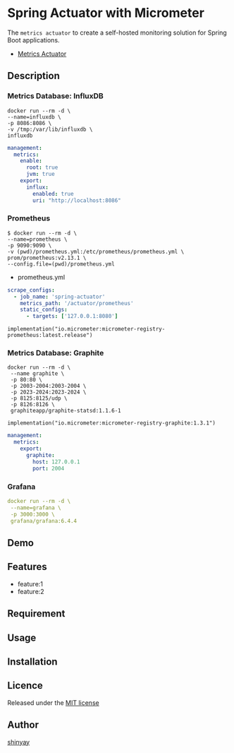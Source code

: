 # Spring Actuator with Micrometer

The `metrics actuator` to create a self-hosted monitoring solution for Spring Boot applications.


- [Metrics Actuator](https://docs.spring.io/spring-boot/docs/current/reference/html/production-ready-metrics.html)

## Description

### Metrics Database: InfluxDB
```
docker run --rm -d \
--name=influxdb \
-p 8086:8086 \
-v /tmp:/var/lib/influxdb \
influxdb
```

```yaml
management:
  metrics:
    enable:
      root: true
      jvm: true
    export:
      influx:
        enabled: true
        uri: "http://localhost:8086"
```

### Prometheus

```
$ docker run --rm -d \
--name=prometheus \
-p 9090:9090 \
-v (pwd)/prometheus.yml:/etc/prometheus/prometheus.yml \
prom/prometheus:v2.13.1 \
--config.file=(pwd)/prometheus.yml
```

- prometheus.yml
```yaml
scrape_configs:
  - job_name: 'spring-actuator'
    metrics_path: '/actuator/prometheus'
    static_configs:
      - targets: ['127.0.0.1:8080']
```

```
implementation("io.micrometer:micrometer-registry-prometheus:latest.release")
```

### Metrics Database: Graphite

```
docker run --rm -d \
 --name graphite \
 -p 80:80 \
 -p 2003-2004:2003-2004 \
 -p 2023-2024:2023-2024 \
 -p 8125:8125/udp \
 -p 8126:8126 \
 graphiteapp/graphite-statsd:1.1.6-1
```

```
implementation("io.micrometer:micrometer-registry-graphite:1.3.1")
```

```yaml
management:
  metrics:
    export:
      graphite:
        host: 127.0.0.1
        port: 2004
```

### Grafana

```yaml
docker run --rm -d \
 --name=grafana \
 -p 3000:3000 \
 grafana/grafana:6.4.4
```

## Demo

## Features

- feature:1
- feature:2

## Requirement

## Usage

## Installation

## Licence

Released under the [MIT license](https://gist.githubusercontent.com/shinyay/56e54ee4c0e22db8211e05e70a63247e/raw/34c6fdd50d54aa8e23560c296424aeb61599aa71/LICENSE)

## Author

[shinyay](https://github.com/shinyay)
